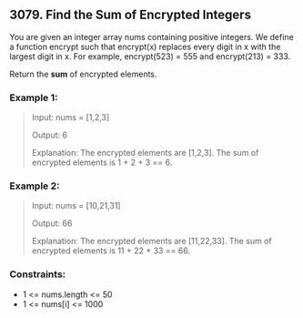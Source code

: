 ## 3079. Find the Sum of Encrypted Integers

You are given an integer array nums containing positive integers.
We define a function encrypt such that encrypt(x) replaces every digit in x with the largest digit in x.
For example, encrypt(523) = 555 and encrypt(213) = 333.

Return the **sum** of encrypted elements.

### Example 1:

> Input: nums = [1,2,3]<br/>
>
> Output: 6<br/>
>
> Explanation: The encrypted elements are [1,2,3]. The sum of encrypted elements is 1 + 2 + 3 == 6.

### Example 2:

> Input: nums = [10,21,31]<br/>
>
> Output: 66<br/>
>
> Explanation: The encrypted elements are [11,22,33]. The sum of encrypted elements is 11 + 22 + 33 == 66.

### Constraints:

- 1 <= nums.length <= 50
- 1 <= nums[i] <= 1000
